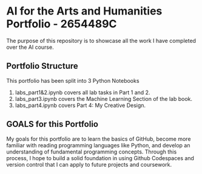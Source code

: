 # AI for the Arts and Humanities Portfolio - 2654489C
The purpose of this repository is to showcase all the work I have completed over the AI course.

## Portfolio Structure
This portfolio has been split into 3 Python Notebooks
1. labs_part1&2.ipynb covers all lab tasks in Part 1 and 2.
2. labs_part3.ipynb covers the Machine Learning Section of the lab book.
3. labs_part4.ipynb covers Part 4: My Creative Design.

## GOALS for this Portfolio
My goals for this portfolio are to learn the basics of GitHub, become more familiar with reading programming languages like Python, and develop an understanding of fundamental programming concepts. Through this process, I hope to build a solid foundation in using Github Codespaces and version control that I can apply to future projects and coursework.


